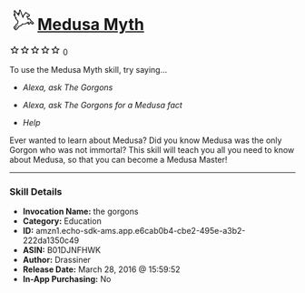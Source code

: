 # &nbsp;<img src="skill_icon" alt="Medusa Myth icon" width="36"> [Medusa Myth](http://alexa.amazon.com/#skills/amzn1.echo-sdk-ams.app.e6cab0b4-cbe2-495e-a3b2-222da1350c49)
![0 stars](../../images/ic_star_border_black_18dp_1x.png)![0 stars](../../images/ic_star_border_black_18dp_1x.png)![0 stars](../../images/ic_star_border_black_18dp_1x.png)![0 stars](../../images/ic_star_border_black_18dp_1x.png)![0 stars](../../images/ic_star_border_black_18dp_1x.png) 0

To use the Medusa Myth skill, try saying...

* *Alexa, ask The Gorgons*

* *Alexa, ask The Gorgons for a Medusa fact*

* *Help*

Ever wanted to learn about Medusa? 
Did you know Medusa was the only Gorgon who was not immortal?
This skill will teach you all you need to know about Medusa, so that you can become a Medusa Master!

***

### Skill Details

* **Invocation Name:** the gorgons
* **Category:** Education
* **ID:** amzn1.echo-sdk-ams.app.e6cab0b4-cbe2-495e-a3b2-222da1350c49
* **ASIN:** B01DJNFHWK
* **Author:** Drassiner
* **Release Date:** March 28, 2016 @ 15:59:52
* **In-App Purchasing:** No

